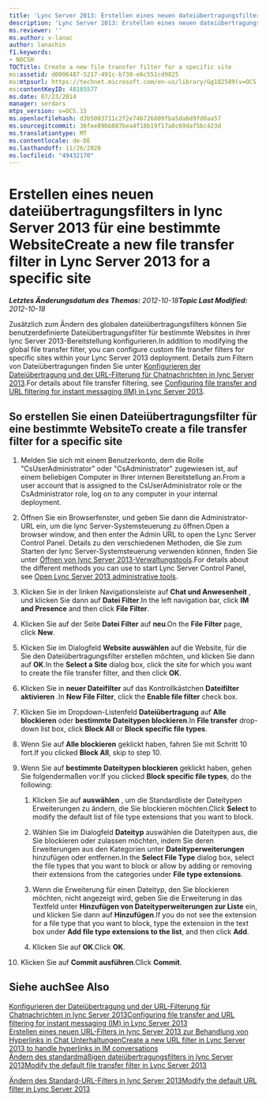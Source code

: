 ```yaml
---
title: 'Lync Server 2013: Erstellen eines neuen dateiübertragungsfilters für eine bestimmte Website'
description: 'Lync Server 2013: Erstellen eines neuen dateiübertragungsfilters für eine bestimmte Website.'
ms.reviewer: ''
ms.author: v-lanac
author: lanachin
f1.keywords:
- NOCSH
TOCTitle: Create a new file transfer filter for a specific site
ms:assetid: d0006487-5217-491c-b730-e6c551cd9825
ms:mtpsurl: https://technet.microsoft.com/en-us/library/Gg182589(v=OCS.15)
ms:contentKeyID: 48185577
ms.date: 07/23/2014
manager: serdars
mtps_version: v=OCS.15
ms.openlocfilehash: d3b5003711c2f2e74b726809fba5da6d9fd0aa57
ms.sourcegitcommit: 36fee89bb887bea4f18b19f17a8c69daf5bc423d
ms.translationtype: MT
ms.contentlocale: de-DE
ms.lasthandoff: 11/26/2020
ms.locfileid: "49432170"
---
```

# <a name="create-a-new-file-transfer-filter-in-lync-server-2013-for-a-specific-site"></a><span data-ttu-id="348ff-103">Erstellen eines neuen dateiübertragungsfilters in lync Server 2013 für eine bestimmte Website</span><span class="sxs-lookup"><span data-stu-id="348ff-103">Create a new file transfer filter in Lync Server 2013 for a specific site</span></span>

<div data-xmlns="http://www.w3.org/1999/xhtml">

<div class="topic" data-xmlns="http://www.w3.org/1999/xhtml" data-msxsl="urn:schemas-microsoft-com:xslt" data-cs="https://msdn.microsoft.com/">

<div data-asp="https://msdn2.microsoft.com/asp">



</div>

<div id="mainSection">

<div id="mainBody"><span data-ttu-id="348ff-104">

<span> </span></span><span class="sxs-lookup"><span data-stu-id="348ff-104">

<span> </span></span></span>

<span data-ttu-id="348ff-105">_**Letztes Änderungsdatum des Themas:** 2012-10-18_</span><span class="sxs-lookup"><span data-stu-id="348ff-105">_**Topic Last Modified:** 2012-10-18_</span></span>

<span data-ttu-id="348ff-106">Zusätzlich zum Ändern des globalen dateiübertragungsfilters können Sie benutzerdefinierte Dateiübertragungsfilter für bestimmte Websites in ihrer lync Server 2013-Bereitstellung konfigurieren.</span><span class="sxs-lookup"><span data-stu-id="348ff-106">In addition to modifying the global file transfer filter, you can configure custom file transfer filters for specific sites within your Lync Server 2013 deployment.</span></span> <span data-ttu-id="348ff-107">Details zum Filtern von Dateiübertragungen finden Sie unter [Konfigurieren der Dateiübertragung und der URL-Filterung für Chatnachrichten in lync Server 2013](lync-server-2013-configuring-file-transfer-and-url-filtering-for-instant-messaging-im.md).</span><span class="sxs-lookup"><span data-stu-id="348ff-107">For details about file transfer filtering, see [Configuring file transfer and URL filtering for instant messaging (IM) in Lync Server 2013](lync-server-2013-configuring-file-transfer-and-url-filtering-for-instant-messaging-im.md).</span></span>

<div>

## <a name="to-create-a-file-transfer-filter-for-a-specific-site"></a><span data-ttu-id="348ff-108">So erstellen Sie einen Dateiübertragungsfilter für eine bestimmte Website</span><span class="sxs-lookup"><span data-stu-id="348ff-108">To create a file transfer filter for a specific site</span></span>

1.  <span data-ttu-id="348ff-109">Melden Sie sich mit einem Benutzerkonto, dem die Rolle "CsUserAdministrator" oder "CsAdministrator" zugewiesen ist, auf einem beliebigen Computer in Ihrer internen Bereitstellung an.</span><span class="sxs-lookup"><span data-stu-id="348ff-109">From a user account that is assigned to the CsUserAdministrator role or the CsAdministrator role, log on to any computer in your internal deployment.</span></span>

2.  <span data-ttu-id="348ff-110">Öffnen Sie ein Browserfenster, und geben Sie dann die Administrator-URL ein, um die lync Server-Systemsteuerung zu öffnen.</span><span class="sxs-lookup"><span data-stu-id="348ff-110">Open a browser window, and then enter the Admin URL to open the Lync Server Control Panel.</span></span> <span data-ttu-id="348ff-111">Details zu den verschiedenen Methoden, die Sie zum Starten der lync Server-Systemsteuerung verwenden können, finden Sie unter [Öffnen von lync Server 2013-Verwaltungstools](lync-server-2013-open-lync-server-administrative-tools.md).</span><span class="sxs-lookup"><span data-stu-id="348ff-111">For details about the different methods you can use to start Lync Server Control Panel, see [Open Lync Server 2013 administrative tools](lync-server-2013-open-lync-server-administrative-tools.md).</span></span>

3.  <span data-ttu-id="348ff-112">Klicken Sie in der linken Navigationsleiste auf **Chat und Anwesenheit** , und klicken Sie dann auf **Datei Filter**.</span><span class="sxs-lookup"><span data-stu-id="348ff-112">In the left navigation bar, click **IM and Presence** and then click **File Filter**.</span></span>

4.  <span data-ttu-id="348ff-113">Klicken Sie auf der Seite **Datei Filter** auf **neu**.</span><span class="sxs-lookup"><span data-stu-id="348ff-113">On the **File Filter** page, click **New**.</span></span>

5.  <span data-ttu-id="348ff-114">Klicken Sie im Dialogfeld **Website auswählen** auf die Website, für die Sie den Dateiübertragungsfilter erstellen möchten, und klicken Sie dann auf **OK**.</span><span class="sxs-lookup"><span data-stu-id="348ff-114">In the **Select a Site** dialog box, click the site for which you want to create the file transfer filter, and then click **OK**.</span></span>

6.  <span data-ttu-id="348ff-115">Klicken Sie in **neuer Dateifilter** auf das Kontrollkästchen **Dateifilter aktivieren** .</span><span class="sxs-lookup"><span data-stu-id="348ff-115">In **New File Filter**, click the **Enable file filter** check box.</span></span>

7.  <span data-ttu-id="348ff-116">Klicken Sie im Dropdown-Listenfeld **Dateiübertragung** auf **Alle blockieren** oder **bestimmte Dateitypen blockieren**.</span><span class="sxs-lookup"><span data-stu-id="348ff-116">In **File transfer** drop-down list box, click **Block All** or **Block specific file types**.</span></span>

8.  <span data-ttu-id="348ff-117">Wenn Sie auf **Alle blockieren** geklickt haben, fahren Sie mit Schritt 10 fort.</span><span class="sxs-lookup"><span data-stu-id="348ff-117">If you clicked **Block All**, skip to step 10.</span></span>

9.  <span data-ttu-id="348ff-118">Wenn Sie auf **bestimmte Dateitypen blockieren** geklickt haben, gehen Sie folgendermaßen vor:</span><span class="sxs-lookup"><span data-stu-id="348ff-118">If you clicked **Block specific file types**, do the following:</span></span>
    
    1.  <span data-ttu-id="348ff-119">Klicken Sie auf **auswählen** , um die Standardliste der Dateitypen Erweiterungen zu ändern, die Sie blockieren möchten.</span><span class="sxs-lookup"><span data-stu-id="348ff-119">Click **Select** to modify the default list of file type extensions that you want to block.</span></span>
    
    2.  <span data-ttu-id="348ff-120">Wählen Sie im Dialogfeld **Dateityp** auswählen die Dateitypen aus, die Sie blockieren oder zulassen möchten, indem Sie deren Erweiterungen aus den Kategorien unter **Dateityperweiterungen** hinzufügen oder entfernen.</span><span class="sxs-lookup"><span data-stu-id="348ff-120">In the **Select File Type** dialog box, select the file types that you want to block or allow by adding or removing their extensions from the categories under **File type extensions**.</span></span>
    
    3.  <span data-ttu-id="348ff-121">Wenn die Erweiterung für einen Dateityp, den Sie blockieren möchten, nicht angezeigt wird, geben Sie die Erweiterung in das Textfeld unter **Hinzufügen von Dateityperweiterungen zur Liste** ein, und klicken Sie dann auf **Hinzufügen**.</span><span class="sxs-lookup"><span data-stu-id="348ff-121">If you do not see the extension for a file type that you want to block, type the extension in the text box under **Add file type extensions to the list**, and then click **Add**.</span></span>
    
    4.  <span data-ttu-id="348ff-122">Klicken Sie auf **OK**.</span><span class="sxs-lookup"><span data-stu-id="348ff-122">Click **OK**.</span></span>

10. <span data-ttu-id="348ff-123">Klicken Sie auf **Commit ausführen**.</span><span class="sxs-lookup"><span data-stu-id="348ff-123">Click **Commit**.</span></span>

</div>

<div>

## <a name="see-also"></a><span data-ttu-id="348ff-124">Siehe auch</span><span class="sxs-lookup"><span data-stu-id="348ff-124">See Also</span></span>


[<span data-ttu-id="348ff-125">Konfigurieren der Dateiübertragung und der URL-Filterung für Chatnachrichten in lync Server 2013</span><span class="sxs-lookup"><span data-stu-id="348ff-125">Configuring file transfer and URL filtering for instant messaging (IM) in Lync Server 2013</span></span>](lync-server-2013-configuring-file-transfer-and-url-filtering-for-instant-messaging-im.md)  
[<span data-ttu-id="348ff-126">Erstellen eines neuen URL-Filters in lync Server 2013 zur Behandlung von Hyperlinks in Chat Unterhaltungen</span><span class="sxs-lookup"><span data-stu-id="348ff-126">Create a new URL filter in Lync Server 2013 to handle hyperlinks in IM conversations</span></span>](lync-server-2013-create-a-new-url-filter-to-handle-hyperlinks-in-im-conversations.md)  
[<span data-ttu-id="348ff-127">Ändern des standardmäßigen dateiübertragungsfilters in lync Server 2013</span><span class="sxs-lookup"><span data-stu-id="348ff-127">Modify the default file transfer filter in Lync Server 2013</span></span>](lync-server-2013-modify-the-default-file-transfer-filter.md)  


[<span data-ttu-id="348ff-128">Ändern des Standard-URL-Filters in lync Server 2013</span><span class="sxs-lookup"><span data-stu-id="348ff-128">Modify the default URL filter in Lync Server 2013</span></span>](lync-server-2013-modify-the-default-url-filter.md)  
  

<span data-ttu-id="348ff-129"></div>

</div>

<span> </span>

</div>

</div>

</span><span class="sxs-lookup"><span data-stu-id="348ff-129"></div>

</div>

<span> </span>

</div>

</div>

</span></span></div>

